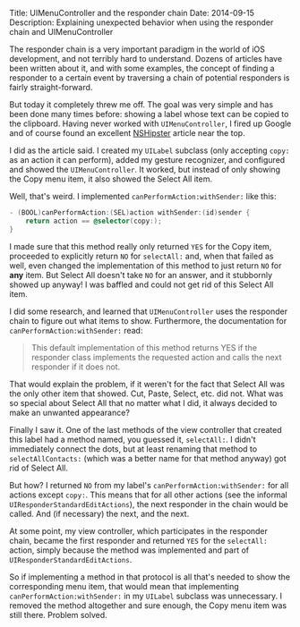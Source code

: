 Title: UIMenuController and the responder chain
Date: 2014-09-15
Description: Explaining unexpected behavior when using the responder chain and UIMenuController


The responder chain is a very important paradigm in the world of iOS development, and not terribly hard to understand. Dozens of articles have been written about it, and with some examples, the concept of finding a responder to a certain event by traversing a chain of potential responders is fairly straight-forward.

But today it completely threw me off. The goal was very simple and has been done many times before: showing a label whose text can be copied to the clipboard. Having never worked with `UIMenuController`, I fired up Google and of course found an excellent [NSHipster](http://nshipster.com/uimenucontroller/) article near the top.

I did as the article said. I created my `UILabel` subclass (only accepting `copy:` as an action it can perform), added my gesture recognizer, and configured and showed the `UIMenuController`. It worked, but instead of only showing the Copy menu item, it also showed the Select All item.

Well, that's weird. I implemented `canPerformAction:withSender:` like this:

``` objective-c
- (BOOL)canPerformAction:(SEL)action withSender:(id)sender {
	return action == @selector(copy:);
}
```
	
I made sure that this method really only returned `YES` for the Copy item, proceeded to explicitly return `NO` for `selectAll:` and, when that failed as well, even changed the implementation of this method to just return `NO` for **any** item. But Select All doesn't take `NO` for an answer, and it stubbornly showed up anyway! I was baffled and could not get rid of this Select All item.

I did some research, and learned that `UIMenuController` uses the responder chain to figure out what items to show. Furthermore, the documentation for `canPerformAction:withSender:` read:

> This default implementation of this method returns YES if the responder class implements the requested action and calls the next responder if it does not.

That would explain the problem, if it weren't for the fact that Select All was the only other item that showed. Cut, Paste, Select, etc. did not. What was so special about Select All that no matter what I did, it always decided to make an unwanted appearance?

Finally I saw it. One of the last methods of the view controller that created this label had a method named, you guessed it, `selectAll:`. I didn't immediately connect the dots, but at least renaming that method to `selectAllContacts:` (which was a better name for that method anyway) got rid of Select All.

But how? I returned `NO` from my label's `canPerformAction:withSender:` for all actions except `copy:`. This means that for all other actions (see the informal `UIResponderStandardEditActions`), the next responder in the chain would be called. And (if necessary) the next, and the next.

At some point, my view controller, which participates in the responder chain, became the first responder and returned `YES` for the `selectAll:` action, simply because the method was implemented and part of `UIResponderStandardEditActions`.

So if implementing a method in that protocol is all that's needed to show the corresponding menu item, that would mean that implementing `canPerformAction:withSender:` in my `UILabel` subclass was unnecessary. I removed the method altogether and sure enough, the Copy menu item was still there. Problem solved.
